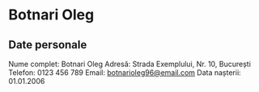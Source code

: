 # Botnari Oleg

## Date personale
Nume complet: Botnari Oleg
Adresă: Strada Exemplului, Nr. 10, București
Telefon: 0123 456 789
Email: botnarioleg96@email.com
Data nașterii: 01.01.2006


